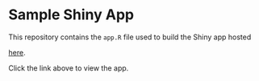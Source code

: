 # Sample Shiny App

This repository contains the `app.R` file used to build the Shiny app hosted 

[here](https://bioinfmsc8.bio.ed.ac.uk/sample-apps/B236494/).

Click the link above to view the app.


